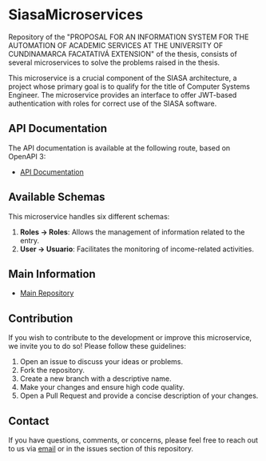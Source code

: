# SiasaMicroservices
Repository of the "PROPOSAL FOR AN INFORMATION SYSTEM FOR THE AUTOMATION OF ACADEMIC SERVICES AT THE UNIVERSITY OF CUNDINAMARCA FACATATIVÁ EXTENSION" of the thesis, consists of several microservices to solve the problems raised in the thesis.

This microservice is a crucial component of the SIASA architecture, a project whose primary goal is to qualify for the title of Computer Systems Engineer. The microservice provides an interface to offer JWT-based authentication with roles for correct use of the SIASA software.

## API Documentation

The API documentation is available at the following route, based on OpenAPI 3:

- [API Documentation](/swagger-ui/index.html#/)

## Available Schemas

This microservice handles six different schemas:

1. **Roles -> Roles**: Allows the management of information related to the entry.
2. **User -> Usuario**: Facilitates the monitoring of income-related activities.


## Main Information
- [Main Repository](https://github.com/CpuJP/SiasaMicroservices)


## Contribution

If you wish to contribute to the development or improve this microservice, we invite you to do so! Please follow these guidelines:

1. Open an issue to discuss your ideas or problems.
2. Fork the repository.
3. Create a new branch with a descriptive name.
4. Make your changes and ensure high code quality.
5. Open a Pull Request and provide a concise description of your changes.

## Contact

If you have questions, comments, or concerns, please feel free to reach out to us via [email](cpujuanpis@gmail.com) or in the issues section of this repository.
